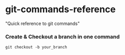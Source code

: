 # git-commands-reference
"Quick reference to git commands"

### Create & Checkout a branch in one command

`git checkout -b your_branch`